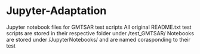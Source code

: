 # Jupyter-Adaptation
Jupyter notebook files for GMTSAR test scripts
All original README.txt test scripts are stored in their respective folder under /test_GMTSAR/
Notebooks are stored under /JupyterNotebooks/ and are named corasponding to their test
